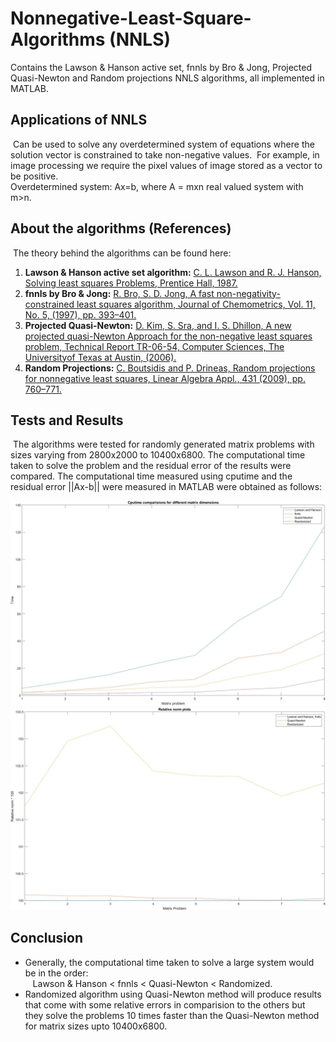 # Nonnegative-Least-Square-Algorithms (NNLS) 
  Contains the Lawson &amp; Hanson active set, fnnls by Bro &amp; Jong, Projected Quasi-Newton and Random projections NNLS algorithms, all implemented in MATLAB.

## Applications of NNLS
 &nbsp;Can be used to solve any overdetermined system of equations where the solution vector is constrained to take non-negative values. &nbsp;For example, in image processing we require the pixel values of image stored as a vector to be positive.<br/>
  Overdetermined system: Ax=b, where A = mxn real valued system  with m>n.
  
## About the algorithms (References) 
  &nbsp;The theory behind the algorithms can be found here:
  1. <b>Lawson & Hanson active set algorithm:</b> [C. L. Lawson and R. J. Hanson, Solving least squares Problems, Prentice Hall, 1987.](https://en.wikipedia.org/wiki/Non-negative_least_squares) <br/>
  2. <b>fnnls by Bro & Jong:</b> [R. Bro, S. D. Jong, A fast non-negativity-constrained least squares algorithm, Journal of Chemometrics, Vol. 11, No. 5, (1997), pp. 393–401.](http://xrm.phys.northwestern.edu/research/pdf_papers/1997/bro_chemometrics_1997.pdf) <br/>
  3. <b>Projected Quasi-Newton:</b> [D. Kim, S. Sra, and I. S. Dhillon, A new projected quasi-Newton Approach for the non-negative least squares problem, Technical Report TR-06-54, Computer Sciences, The Universityof Texas at Austin, (2006).](https://www.cs.utexas.edu/ftp/techreports/tr06-54.pdf) <br/>
  4. <b>Random Projections:</b> [C. Boutsidis and P. Drineas, Random projections for nonnegative least squares, Linear Algebra Appl., 431 (2009), pp. 760–771.](https://www.sciencedirect.com/science/article/pii/S0024379509001633)

## Tests and Results
 &nbsp;The algorithms were tested for randomly generated matrix problems with sizes varying from 2800x2000 to 10400x6800. The computational time taken to solve the problem and the residual error of the results were compared. The computational time measured using cputime and the residual error ||Ax-b|| were measured in MATLAB were obtained as follows:
 
 ![alt text](https://github.com/js061097/Nonnegative-Least-Square-Algorithms/blob/main/Results/cputime.jpg)
 ![alt text](https://github.com/js061097/Nonnegative-Least-Square-Algorithms/blob/main/Results/RelativeNorms.jpg)
 
 ## Conclusion
  - Generally, the computational time taken to solve a large system would be in the order:</br> 
  &nbsp;&nbsp;&nbsp;Lawson & Hanson < fnnls < Quasi-Newton < Randomized.
  - Randomized algorithm using Quasi-Newton method will produce results that come with some relative errors in comparision to the others but they solve the problems 10 times faster than the Quasi-Newton method for matrix sizes upto 10400x6800.
